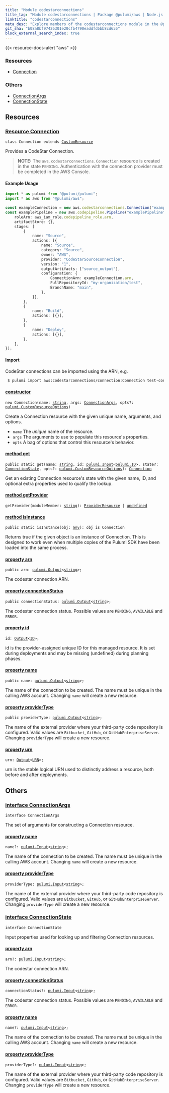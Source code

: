 ```yaml
---
title: "Module codestarconnections"
title_tag: "Module codestarconnections | Package @pulumi/aws | Node.js SDK"
linktitle: "codestarconnections"
meta_desc: "Explore members of the codestarconnections module in the @pulumi/aws package."
git_sha: "b08a8bf97426301e20cfb4790eaddfd5bb8cd655"
block_external_search_index: true
---
```


<!-- WARNING: this page was generated by a tool. Do not edit it by hand. -->
<!-- To change it, please see https://github.com/pulumi/docs/tree/master/tools/tscdocgen. -->

{{< resource-docs-alert "aws" >}}




<h3>Resources</h3>
<ul class="api">
    <li><a href="#Connection"><span class="symbol resource"></span>Connection</a></li>
</ul>


<h3>Others</h3>
<ul class="api">
    <li><a href="#ConnectionArgs"><span class="symbol api"></span>ConnectionArgs</a></li>
    <li><a href="#ConnectionState"><span class="symbol api"></span>ConnectionState</a></li>
</ul>


<h2 id="resources">Resources</h2>
<h3 class="pdoc-module-header" id="Connection" data-link-title="Connection">
    <a href="https://github.com/pulumi/pulumi-aws/blob/b08a8bf97426301e20cfb4790eaddfd5bb8cd655/sdk/nodejs/codestarconnections/connection.ts#L59">
        Resource <strong>Connection</strong>
    </a>
</h3>

<pre class="highlight"><code><span class='kr'>class</span> <span class='nx'>Connection</span> <span class='kr'>extends</span> <a href='/docs/reference/pkg/nodejs/pulumi/pulumi/#CustomResource'>CustomResource</a></code></pre>

Provides a CodeStar Connection.

> **NOTE:** The `aws.codestarconnections.Connection` resource is created in the state `PENDING`. Authentication with the connection provider must be completed in the AWS Console.

#### Example Usage

```typescript
import * as pulumi from "@pulumi/pulumi";
import * as aws from "@pulumi/aws";

const exampleConnection = new aws.codestarconnections.Connection("exampleConnection", {providerType: "Bitbucket"});
const examplePipeline = new aws.codepipeline.Pipeline("examplePipeline", {
    roleArn: aws_iam_role.codepipeline_role.arn,
    artifactStore: {},
    stages: [
        {
            name: "Source",
            actions: [{
                name: "Source",
                category: "Source",
                owner: "AWS",
                provider: "CodeStarSourceConnection",
                version: "1",
                outputArtifacts: ["source_output"],
                configuration: {
                    ConnectionArn: exampleConnection.arn,
                    FullRepositoryId: "my-organization/test",
                    BranchName: "main",
                },
            }],
        },
        {
            name: "Build",
            actions: [{}],
        },
        {
            name: "Deploy",
            actions: [{}],
        },
    ],
});
```

#### Import

CodeStar connections can be imported using the ARN, e.g.

```sh
 $ pulumi import aws:codestarconnections/connection:Connection test-connection arn:aws:codestar-connections:us-west-1:0123456789:connection/79d4d357-a2ee-41e4-b350-2fe39ae59448
```

<h4 class="pdoc-member-header" id="Connection-constructor">
<a class="pdoc-child-name" href="https://github.com/pulumi/pulumi-aws/blob/b08a8bf97426301e20cfb4790eaddfd5bb8cd655/sdk/nodejs/codestarconnections/connection.ts#L102"> <b>constructor</b></a>
</h4>


<pre class="highlight"><code><span class='kd'></span><span class='kd'>new</span> Connection(name: <span class='kd'><a href='https://developer.mozilla.org/en-US/docs/Web/JavaScript/Reference/Global_Objects/String'>string</a></span>, args: <a href='#ConnectionArgs'>ConnectionArgs</a>, opts?: <a href='/docs/reference/pkg/nodejs/pulumi/pulumi/#CustomResourceOptions'>pulumi.CustomResourceOptions</a>)</code></pre>


Create a Connection resource with the given unique name, arguments, and options.

* `name` The _unique_ name of the resource.
* `args` The arguments to use to populate this resource&#39;s properties.
* `opts` A bag of options that control this resource&#39;s behavior.

<h4 class="pdoc-member-header" id="Connection-get">
<a class="pdoc-child-name" href="https://github.com/pulumi/pulumi-aws/blob/b08a8bf97426301e20cfb4790eaddfd5bb8cd655/sdk/nodejs/codestarconnections/connection.ts#L69">method <b>get</b></a>
</h4>


<pre class="highlight"><code><span class='kd'>public static </span>get(name: <span class='kd'><a href='https://developer.mozilla.org/en-US/docs/Web/JavaScript/Reference/Global_Objects/String'>string</a></span>, id: <a href='/docs/reference/pkg/nodejs/pulumi/pulumi/#Input'>pulumi.Input</a>&lt;<a href='/docs/reference/pkg/nodejs/pulumi/pulumi/#ID'>pulumi.ID</a>&gt;, state?: <a href='#ConnectionState'>ConnectionState</a>, opts?: <a href='/docs/reference/pkg/nodejs/pulumi/pulumi/#CustomResourceOptions'>pulumi.CustomResourceOptions</a>): <a href='#Connection'>Connection</a></code></pre>


Get an existing Connection resource's state with the given name, ID, and optional extra
properties used to qualify the lookup.

<h4 class="pdoc-member-header" id="Connection-getProvider">
<a class="pdoc-child-name" href="https://github.com/pulumi/pulumi-aws/blob/b08a8bf97426301e20cfb4790eaddfd5bb8cd655/sdk/nodejs/codestarconnections/connection.ts#L59">method <b>getProvider</b></a>
</h4>


<pre class="highlight"><code><span class='kd'></span>getProvider(moduleMember: <span class='kd'><a href='https://developer.mozilla.org/en-US/docs/Web/JavaScript/Reference/Global_Objects/String'>string</a></span>): <a href='/docs/reference/pkg/nodejs/pulumi/pulumi/#ProviderResource'>ProviderResource</a> | <span class='kd'><a href='https://developer.mozilla.org/en-US/docs/Web/JavaScript/Reference/Global_Objects/undefined'>undefined</a></span></code></pre>

<h4 class="pdoc-member-header" id="Connection-isInstance">
<a class="pdoc-child-name" href="https://github.com/pulumi/pulumi-aws/blob/b08a8bf97426301e20cfb4790eaddfd5bb8cd655/sdk/nodejs/codestarconnections/connection.ts#L80">method <b>isInstance</b></a>
</h4>


<pre class="highlight"><code><span class='kd'>public static </span>isInstance(obj: <span class='kd'><a href='https://www.typescriptlang.org/docs/handbook/basic-types.html#any'>any</a></span>): obj is Connection</code></pre>


Returns true if the given object is an instance of Connection.  This is designed to work even
when multiple copies of the Pulumi SDK have been loaded into the same process.

<h4 class="pdoc-member-header" id="Connection-arn">
<a class="pdoc-child-name" href="https://github.com/pulumi/pulumi-aws/blob/b08a8bf97426301e20cfb4790eaddfd5bb8cd655/sdk/nodejs/codestarconnections/connection.ts#L90">property <b>arn</b></a>
</h4>

<pre class="highlight"><code><span class='kd'>public </span>arn: <a href='/docs/reference/pkg/nodejs/pulumi/pulumi/#Output'>pulumi.Output</a>&lt;<span class='kd'><a href='https://developer.mozilla.org/en-US/docs/Web/JavaScript/Reference/Global_Objects/String'>string</a></span>&gt;;</code></pre>

The codestar connection ARN.

<h4 class="pdoc-member-header" id="Connection-connectionStatus">
<a class="pdoc-child-name" href="https://github.com/pulumi/pulumi-aws/blob/b08a8bf97426301e20cfb4790eaddfd5bb8cd655/sdk/nodejs/codestarconnections/connection.ts#L94">property <b>connectionStatus</b></a>
</h4>

<pre class="highlight"><code><span class='kd'>public </span>connectionStatus: <a href='/docs/reference/pkg/nodejs/pulumi/pulumi/#Output'>pulumi.Output</a>&lt;<span class='kd'><a href='https://developer.mozilla.org/en-US/docs/Web/JavaScript/Reference/Global_Objects/String'>string</a></span>&gt;;</code></pre>

The codestar connection status. Possible values are `PENDING`, `AVAILABLE` and `ERROR`.

<h4 class="pdoc-member-header" id="Connection-id">
<a class="pdoc-child-name" href="https://github.com/pulumi/pulumi-aws/blob/b08a8bf97426301e20cfb4790eaddfd5bb8cd655/sdk/nodejs/codestarconnections/connection.ts#L59">property <b>id</b></a>
</h4>

<pre class="highlight"><code><span class='kd'></span>id: <a href='/docs/reference/pkg/nodejs/pulumi/pulumi/#Output'>Output</a>&lt;<a href='/docs/reference/pkg/nodejs/pulumi/pulumi/#ID'>ID</a>&gt;;</code></pre>

id is the provider-assigned unique ID for this managed resource.  It is set during
deployments and may be missing (undefined) during planning phases.

<h4 class="pdoc-member-header" id="Connection-name">
<a class="pdoc-child-name" href="https://github.com/pulumi/pulumi-aws/blob/b08a8bf97426301e20cfb4790eaddfd5bb8cd655/sdk/nodejs/codestarconnections/connection.ts#L98">property <b>name</b></a>
</h4>

<pre class="highlight"><code><span class='kd'>public </span>name: <a href='/docs/reference/pkg/nodejs/pulumi/pulumi/#Output'>pulumi.Output</a>&lt;<span class='kd'><a href='https://developer.mozilla.org/en-US/docs/Web/JavaScript/Reference/Global_Objects/String'>string</a></span>&gt;;</code></pre>

The name of the connection to be created. The name must be unique in the calling AWS account. Changing `name` will create a new resource.

<h4 class="pdoc-member-header" id="Connection-providerType">
<a class="pdoc-child-name" href="https://github.com/pulumi/pulumi-aws/blob/b08a8bf97426301e20cfb4790eaddfd5bb8cd655/sdk/nodejs/codestarconnections/connection.ts#L102">property <b>providerType</b></a>
</h4>

<pre class="highlight"><code><span class='kd'>public </span>providerType: <a href='/docs/reference/pkg/nodejs/pulumi/pulumi/#Output'>pulumi.Output</a>&lt;<span class='kd'><a href='https://developer.mozilla.org/en-US/docs/Web/JavaScript/Reference/Global_Objects/String'>string</a></span>&gt;;</code></pre>

The name of the external provider where your third-party code repository is configured. Valid values are `Bitbucket`, `GitHub`, or `GitHubEnterpriseServer`. Changing `providerType` will create a new resource.

<h4 class="pdoc-member-header" id="Connection-urn">
<a class="pdoc-child-name" href="https://github.com/pulumi/pulumi-aws/blob/b08a8bf97426301e20cfb4790eaddfd5bb8cd655/sdk/nodejs/codestarconnections/connection.ts#L59">property <b>urn</b></a>
</h4>

<pre class="highlight"><code><span class='kd'></span>urn: <a href='/docs/reference/pkg/nodejs/pulumi/pulumi/#Output'>Output</a>&lt;<a href='/docs/reference/pkg/nodejs/pulumi/pulumi/#URN'>URN</a>&gt;;</code></pre>

urn is the stable logical URN used to distinctly address a resource, both before and after
deployments.



<h2 id="apis">Others</h2>
<h3 class="pdoc-module-header" id="ConnectionArgs" data-link-title="ConnectionArgs">
    <a href="https://github.com/pulumi/pulumi-aws/blob/b08a8bf97426301e20cfb4790eaddfd5bb8cd655/sdk/nodejs/codestarconnections/connection.ts#L166">
        interface <strong>ConnectionArgs</strong>
    </a>
</h3>

<pre class="highlight"><code><span class='kr'>interface</span> <span class='nx'>ConnectionArgs</span></code></pre>

The set of arguments for constructing a Connection resource.

<h4 class="pdoc-member-header" id="ConnectionArgs-name">
<a class="pdoc-child-name" href="https://github.com/pulumi/pulumi-aws/blob/b08a8bf97426301e20cfb4790eaddfd5bb8cd655/sdk/nodejs/codestarconnections/connection.ts#L170">property <b>name</b></a>
</h4>

<pre class="highlight"><code><span class='kd'></span>name?: <a href='/docs/reference/pkg/nodejs/pulumi/pulumi/#Input'>pulumi.Input</a>&lt;<span class='kd'><a href='https://developer.mozilla.org/en-US/docs/Web/JavaScript/Reference/Global_Objects/String'>string</a></span>&gt;;</code></pre>

The name of the connection to be created. The name must be unique in the calling AWS account. Changing `name` will create a new resource.

<h4 class="pdoc-member-header" id="ConnectionArgs-providerType">
<a class="pdoc-child-name" href="https://github.com/pulumi/pulumi-aws/blob/b08a8bf97426301e20cfb4790eaddfd5bb8cd655/sdk/nodejs/codestarconnections/connection.ts#L174">property <b>providerType</b></a>
</h4>

<pre class="highlight"><code><span class='kd'></span>providerType: <a href='/docs/reference/pkg/nodejs/pulumi/pulumi/#Input'>pulumi.Input</a>&lt;<span class='kd'><a href='https://developer.mozilla.org/en-US/docs/Web/JavaScript/Reference/Global_Objects/String'>string</a></span>&gt;;</code></pre>

The name of the external provider where your third-party code repository is configured. Valid values are `Bitbucket`, `GitHub`, or `GitHubEnterpriseServer`. Changing `providerType` will create a new resource.

<h3 class="pdoc-module-header" id="ConnectionState" data-link-title="ConnectionState">
    <a href="https://github.com/pulumi/pulumi-aws/blob/b08a8bf97426301e20cfb4790eaddfd5bb8cd655/sdk/nodejs/codestarconnections/connection.ts#L144">
        interface <strong>ConnectionState</strong>
    </a>
</h3>

<pre class="highlight"><code><span class='kr'>interface</span> <span class='nx'>ConnectionState</span></code></pre>

Input properties used for looking up and filtering Connection resources.

<h4 class="pdoc-member-header" id="ConnectionState-arn">
<a class="pdoc-child-name" href="https://github.com/pulumi/pulumi-aws/blob/b08a8bf97426301e20cfb4790eaddfd5bb8cd655/sdk/nodejs/codestarconnections/connection.ts#L148">property <b>arn</b></a>
</h4>

<pre class="highlight"><code><span class='kd'></span>arn?: <a href='/docs/reference/pkg/nodejs/pulumi/pulumi/#Input'>pulumi.Input</a>&lt;<span class='kd'><a href='https://developer.mozilla.org/en-US/docs/Web/JavaScript/Reference/Global_Objects/String'>string</a></span>&gt;;</code></pre>

The codestar connection ARN.

<h4 class="pdoc-member-header" id="ConnectionState-connectionStatus">
<a class="pdoc-child-name" href="https://github.com/pulumi/pulumi-aws/blob/b08a8bf97426301e20cfb4790eaddfd5bb8cd655/sdk/nodejs/codestarconnections/connection.ts#L152">property <b>connectionStatus</b></a>
</h4>

<pre class="highlight"><code><span class='kd'></span>connectionStatus?: <a href='/docs/reference/pkg/nodejs/pulumi/pulumi/#Input'>pulumi.Input</a>&lt;<span class='kd'><a href='https://developer.mozilla.org/en-US/docs/Web/JavaScript/Reference/Global_Objects/String'>string</a></span>&gt;;</code></pre>

The codestar connection status. Possible values are `PENDING`, `AVAILABLE` and `ERROR`.

<h4 class="pdoc-member-header" id="ConnectionState-name">
<a class="pdoc-child-name" href="https://github.com/pulumi/pulumi-aws/blob/b08a8bf97426301e20cfb4790eaddfd5bb8cd655/sdk/nodejs/codestarconnections/connection.ts#L156">property <b>name</b></a>
</h4>

<pre class="highlight"><code><span class='kd'></span>name?: <a href='/docs/reference/pkg/nodejs/pulumi/pulumi/#Input'>pulumi.Input</a>&lt;<span class='kd'><a href='https://developer.mozilla.org/en-US/docs/Web/JavaScript/Reference/Global_Objects/String'>string</a></span>&gt;;</code></pre>

The name of the connection to be created. The name must be unique in the calling AWS account. Changing `name` will create a new resource.

<h4 class="pdoc-member-header" id="ConnectionState-providerType">
<a class="pdoc-child-name" href="https://github.com/pulumi/pulumi-aws/blob/b08a8bf97426301e20cfb4790eaddfd5bb8cd655/sdk/nodejs/codestarconnections/connection.ts#L160">property <b>providerType</b></a>
</h4>

<pre class="highlight"><code><span class='kd'></span>providerType?: <a href='/docs/reference/pkg/nodejs/pulumi/pulumi/#Input'>pulumi.Input</a>&lt;<span class='kd'><a href='https://developer.mozilla.org/en-US/docs/Web/JavaScript/Reference/Global_Objects/String'>string</a></span>&gt;;</code></pre>

The name of the external provider where your third-party code repository is configured. Valid values are `Bitbucket`, `GitHub`, or `GitHubEnterpriseServer`. Changing `providerType` will create a new resource.

